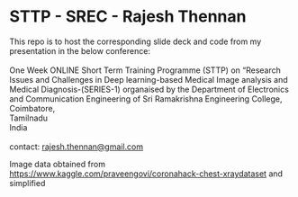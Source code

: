 # STTP - SREC - Rajesh Thennan
This repo is to host the corresponding slide deck and code from my presentation in the below conference:
<br><br>
One Week ONLINE Short Term Training Programme (STTP) on “Research Issues and Challenges in Deep learning-based Medical Image analysis and Medical Diagnosis-(SERIES-1) organaised by the  Department of Electronics and Communication Engineering of Sri Ramakrishna Engineering College, Coimbatore,
<br>
Tamilnadu
<br>
India
<br>
<br>
contact: rajesh.thennan@gmail.com
<br>

Image data obtained from https://www.kaggle.com/praveengovi/coronahack-chest-xraydataset and simplified
